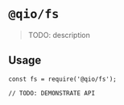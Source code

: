 # `@qio/fs`

> TODO: description

## Usage

```
const fs = require('@qio/fs');

// TODO: DEMONSTRATE API
```
